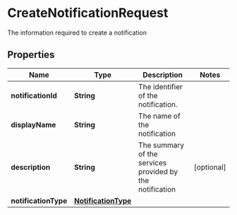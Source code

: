 

# CreateNotificationRequest

The information required to create a notification

## Properties

| Name | Type | Description | Notes |
|------------ | ------------- | ------------- | -------------|
|**notificationId** | **String** | The identifier of the notification. |  |
|**displayName** | **String** | The name of the notification |  |
|**description** | **String** | The summary of the services provided by the notification |  [optional] |
|**notificationType** | [**NotificationType**](NotificationType.md) |  |  |



